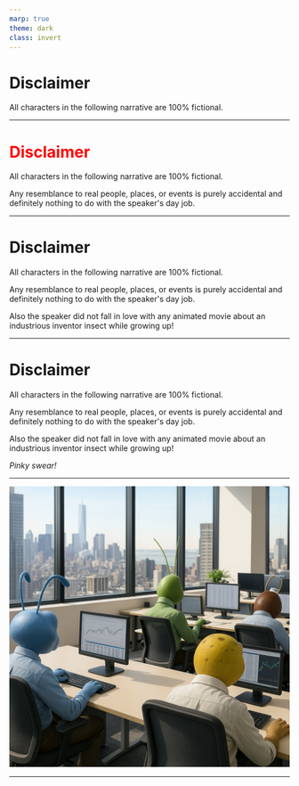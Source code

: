 ```yaml
---
marp: true
theme: dark
class: invert
---
```


# <!--fit--> Disclaimer
All characters in the following narrative are 100% fictional.

--- 
# <span style="color:red;">Disclaimer</span>
All characters in the following narrative are 100% fictional.

Any resemblance to real people, places, or events is purely accidental and definitely nothing to do with the speaker's day job.

---
# Disclaimer
All characters in the following narrative are 100% fictional.

Any resemblance to real people, places, or events is purely accidental and definitely nothing to do with the speaker's day job.

Also the speaker did not fall in love with any animated movie about an industrious inventor insect while growing up!

--- 
# Disclaimer
All characters in the following narrative are 100% fictional.

Any resemblance to real people, places, or events is purely accidental and definitely nothing to do with the speaker's day job.

Also the speaker did not fall in love with any animated movie about an industrious inventor insect while growing up!

_Pinky swear!_

---


<!-- _class: split -->


![bg left:60%](image.png)



---